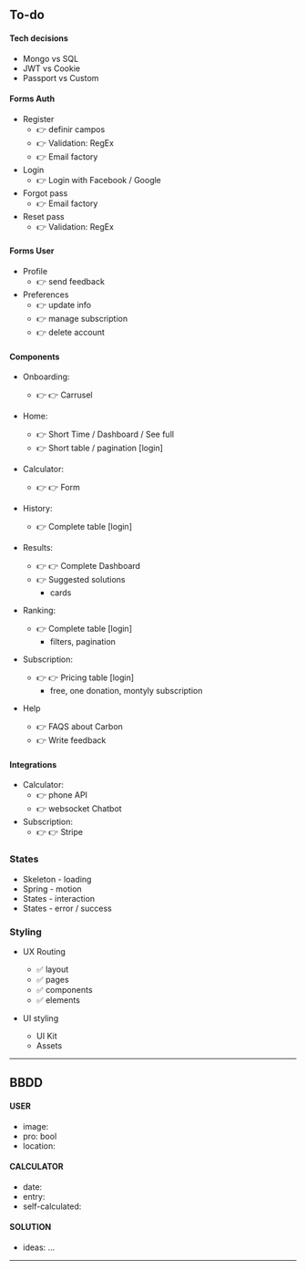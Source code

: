 
## To-do

#### Tech decisions
- Mongo vs SQL
- JWT vs Cookie
- Passport vs Custom


#### Forms Auth
- Register
  - 👉 definir campos
  - 👉 Validation: RegEx
  - 👉 Email factory
- Login
  - 👉 Login with Facebook / Google
- Forgot pass
  - 👉 Email factory
- Reset pass
  - 👉 Validation: RegEx

#### Forms User
- Profile
  - 👉 send feedback
- Preferences
  - 👉 update info
  - 👉 manage subscription
  - 👉 delete account


#### Components
- Onboarding: 
  - 👉 👉 Carrusel
- Home: 
  - 👉 Short Time / Dashboard / See full
  - 👉 Short table / pagination [login]
- Calculator: 
  - 👉 👉 Form
- History: 
  - 👉 Complete table [login]
- Results: 
  - 👉 👉 Complete Dashboard
  - 👉 Suggested solutions
    - cards
- Ranking: 
  - 👉 Complete table [login]
    - filters, pagination
- Subscription: 
  - 👉 👉 Pricing table [login]
    - free, one donation, montyly subscription

- Help
  - 👉 FAQS about Carbon
  - 👉 Write feedback


#### Integrations
- Calculator:
  - 👉 phone API
  - 👉 websocket Chatbot
- Subscription: 
  - 👉 👉 Stripe

### States
- Skeleton - loading
- Spring - motion
- States - interaction 
- States - error / success

### Styling
- UX Routing
  - ✅ layout
  - ✅ pages
  - ✅ components
  - ✅ elements

- UI styling
  - UI Kit
  - Assets


----------------

## BBDD

#### USER
- image:
- pro: bool
- location: 

#### CALCULATOR
- date:
- entry:
- self-calculated: 

#### SOLUTION
- ideas: …


----------------


